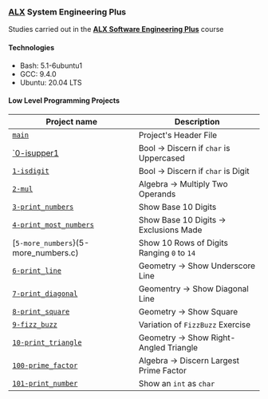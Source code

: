 ### [ALX](https://www.alxafrica.com/) System Engineering Plus

Studies carried out in the **[ALX Software Engineering Plus](https://www.alxafrica.com/software-engineering-plus/)** course

#### Technologies

* Bash:     5.1-6ubuntu1
* GCC:      9.4.0
* Ubuntu:   20.04 LTS

#### Low Level Programming Projects

| Project name | Description |
| ------------ | ----------- |
| [`main`](main.h) | Project's Header File |
| [`0-isupper1](0-isupper.c) | Bool -> Discern if `char` is Uppercased |
| [`1-isdigit`](1-isdigit.c) | Bool -> Discern if `char` is Digit |
| [`2-mul`](2-mul.c) | Algebra -> Multiply Two Operands |
| [`3-print_numbers`](3-print_numbers.c) | Show Base 10 Digits |
| [`4-print_most_numbers`](4-print_most_numbers.c) | Show Base 10 Digits -> Exclusions Made |
| [`5-more_numbers`}(5-more_numbers.c) | Show 10 Rows of Digits Ranging `0` to `14` |
| [`6-print_line`](6-print_line.c) | Geometry -> Show Underscore Line |
| [`7-print_diagonal`](7-print_diagonal.c) | Geomentry -> Show Diagonal Line |
| [`8-print_square`](8-print_square.c) | Geometry -> Show Square |
| [`9-fizz_buzz`](9-fizz_buzz.c) | Variation of `FizzBuzz` Exercise |
| [`10-print_triangle`](10-print_triangle.c) | Geometry -> Show Right-Angled Triangle |
| [`100-prime_factor`](100-prime_factor.c) | Algebra -> Discern Largest Prime Factor |
| [`101-print_number`](101-print_number.c) | Show an `int` as `char` |
